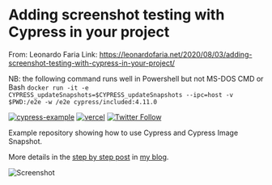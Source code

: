 # Adding screenshot testing with Cypress in your project

From:  Leonardo Faria
Link: <https://leonardofaria.net/2020/08/03/adding-screenshot-testing-with-cypress-in-your-project/>

NB: the following command runs well in Powershell but not MS-DOS CMD or Bash `docker run -it -e CYPRESS_updateSnapshots=$CYPRESS_updateSnapshots --ipc=host -v $PWD:/e2e -w /e2e cypress/included:4.11.0`

[![cypress-example](https://img.shields.io/endpoint?url=https://dashboard.cypress.io/badge/simple/hcwi3o/master&style=flat&logo=cypress)](https://dashboard.cypress.io/projects/hcwi3o/runs) [![vercel](https://badgen.net/badge/icon/Vercel?icon=zeit&label&color=black&labelColor=black)](https://cypress-example.vercel.app/) [![Twitter Follow](https://img.shields.io/twitter/follow/leozera?label=Follow%20on%20Twitter)](https://twitter.com/leozera/)

Example repository showing how to use Cypress and Cypress Image Snapshot.

More details in the [step by step post](https://bit.ly/30ncCYj) in [my blog](https://leonardofaria.net).

![Screenshot](https://leonardofaria.net/wp-content/uploads/2020/08/cypress-sample-website.png)

